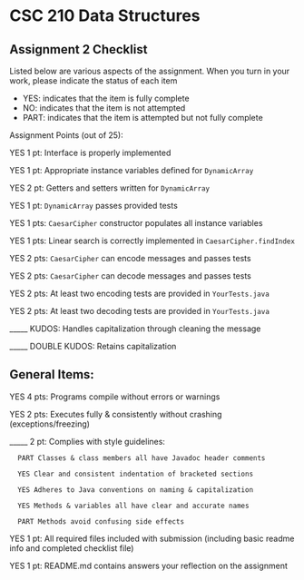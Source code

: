 # CSC 210 Data Structures
## Assignment 2 Checklist

Listed below are various aspects of the assignment.  When you turn in
your work, please indicate the status of each item

- YES: indicates that the item is fully complete
- NO: indicates that the item is not attempted
- PART: indicates that the item is attempted but not fully complete


Assignment Points (out of 25):

YES 1 pt: Interface is properly implemented

YES 1 pt: Appropriate instance variables defined for `DynamicArray`

YES 2 pt: Getters and setters written for `DynamicArray` 

YES 1 pt: `DynamicArray` passes provided tests

YES 1 pts: `CaesarCipher` constructor populates all instance variables

YES 1 pts: Linear search is correctly implemented in `CaesarCipher.findIndex`

YES 2 pts: `CaesarCipher` can encode messages and passes tests

YES 2 pts: `CaesarCipher` can decode messages and passes tests

YES 2 pts: At least two encoding tests are provided in `YourTests.java`

YES 2 pts: At least two decoding tests are provided in `YourTests.java`

_____ KUDOS: Handles capitalization through cleaning the message 

_____ DOUBLE KUDOS: Retains capitalization

## General Items:

YES 4 pts: Programs compile without errors or warnings 

YES 2 pts: Executes fully & consistently without crashing (exceptions/freezing)

_____ 2 pt: Complies with style guidelines:

      PART Classes & class members all have Javadoc header comments 

      YES Clear and consistent indentation of bracketed sections 

      YES Adheres to Java conventions on naming & capitalization 

      YES Methods & variables all have clear and accurate names 

      PART Methods avoid confusing side effects  

YES 1 pt: All required files included with submission (including basic readme info and completed checklist file) 

YES 1 pt: README.md contains answers your reflection on the assignment 